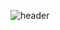 ![header](https://capsule-render.vercel.app/api?type=waving&color=timeGradient&height=300&section=header&text=Namaste%Developers!&fontSize=90)

<!--
**PratikforCoding/PratikforCoding** is a ✨ _special_ ✨ repository because its `README.md` (this file) appears on your GitHub profile.

Here are some ideas to get you started:

- 🔭 I’m currently working on ...
- 🌱 I’m currently learning ...
- 👯 I’m looking to collaborate on ...
- 🤔 I’m looking for help with ...
- 💬 Ask me about ...
- 📫 How to reach me: ...
- 😄 Pronouns: ...
- ⚡ Fun fact: ...
-->
